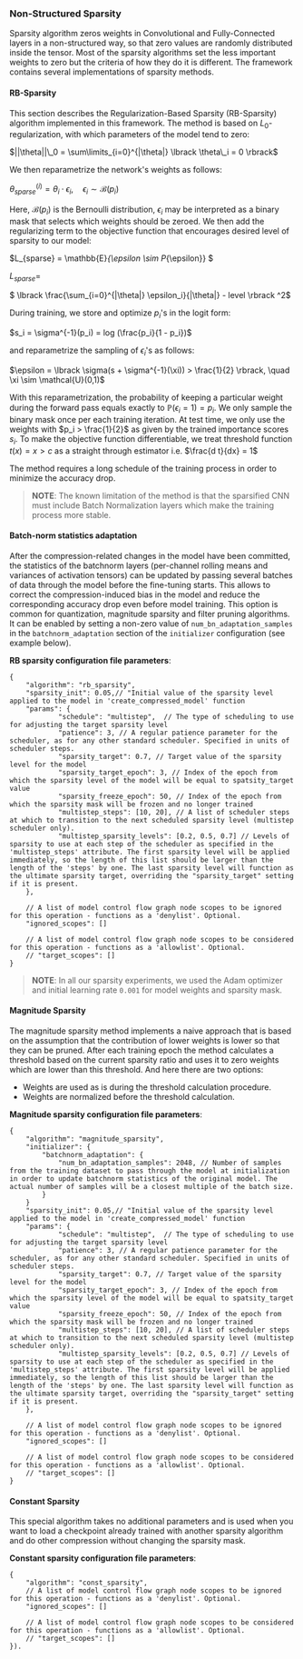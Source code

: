 ### Non-Structured Sparsity
Sparsity algorithm zeros weights in Convolutional and Fully-Connected layers in a non-structured way,
so that zero values are randomly distributed inside the tensor. Most of the sparsity algorithms set the less important weights to zero but the criteria of how they do it is different. The framework contains several implementations of sparsity methods.

#### RB-Sparsity

This section describes the Regularization-Based Sparsity (RB-Sparsity) algorithm implemented in this framework. The method is based on $L_0$-regularization, with which parameters of the model tend to zero:

$||\theta||\_0 = \sum\limits_{i=0}^{|\theta|} \lbrack \theta\_i = 0 \rbrack$

We then reparametrize the network's weights as follows:

$\theta_{sparse}^{(i)} = \theta_i \cdot \epsilon_i, \quad \epsilon_i \sim \mathcal{B}(p_i)$

Here, $\mathcal{B}(p_i)$ is the Bernoulli distribution, $\epsilon_i$ may be interpreted as a binary mask that selects which weights should be zeroed. We then add the regularizing term to the objective function that encourages desired level of sparsity to our model:

$L_{sparse} = \mathbb{E}_{\epsilon \sim P_{\epsilon}} $

$L_{sparse} =$

$ \lbrack \frac{\sum_{i=0}^{|\theta|} \epsilon_i}{|\theta|} - level \rbrack ^2$




During training, we store and optimize $p_i$'s in the logit form:

$s_i = \sigma^{-1}(p_i) = log (\frac{p_i}{1 - p_i})$

and reparametrize the sampling of $\epsilon_i$'s as follows:

$\epsilon = \lbrack \sigma(s + \sigma^{-1}(\xi)) > \frac{1}{2} \rbrack, \quad \xi \sim \mathcal{U}(0,1)$

With this reparametrization, the probability of keeping a particular weight during the forward pass equals exactly to $\mathbb{P}( \epsilon_i = 1) = p_i$. We only sample the binary mask once per each training iteration. At test time, we only use the weights with $p_i > \frac{1}{2}$ as given by the trained importance scores $s_i$. To make the objective function differentiable, we treat threshold function $t(x) = x > c$ as a straight through estimator i.e. $\frac{d t}{dx} = 1$

The method requires a long schedule of the training process in order to minimize the accuracy drop.

> **NOTE**: The known limitation of the method is that the sparsified CNN must include Batch Normalization layers which make the training process more stable.

#### Batch-norm statistics adaptation

After the compression-related changes in the model have been committed, the statistics of the batchnorm layers
(per-channel rolling means and variances of activation tensors) can be updated by passing several batches of data
through the model before the fine-tuning starts. This allows to correct the compression-induced bias in the model
and reduce the corresponding accuracy drop even before model training. This option is common for quantization, magnitude
sparsity and filter pruning algorithms. It can be enabled by setting a non-zero value of `num_bn_adaptation_samples` in the
`batchnorm_adaptation` section of the `initializer` configuration (see example below).

**RB sparsity configuration file parameters**:

```
{
    "algorithm": "rb_sparsity",
    "sparsity_init": 0.05,// "Initial value of the sparsity level applied to the model in 'create_compressed_model' function
    "params": {
            "schedule": "multistep",  // The type of scheduling to use for adjusting the target sparsity level
            "patience": 3, // A regular patience parameter for the scheduler, as for any other standard scheduler. Specified in units of scheduler steps.
            "sparsity_target": 0.7, // Target value of the sparsity level for the model
            "sparsity_target_epoch": 3, // Index of the epoch from which the sparsity level of the model will be equal to spatsity_target value
            "sparsity_freeze_epoch": 50, // Index of the epoch from which the sparsity mask will be frozen and no longer trained
            "multistep_steps": [10, 20], // A list of scheduler steps at which to transition to the next scheduled sparsity level (multistep scheduler only).
            "multistep_sparsity_levels": [0.2, 0.5, 0.7] // Levels of sparsity to use at each step of the scheduler as specified in the 'multistep_steps' attribute. The first sparsity level will be applied immediately, so the length of this list should be larger than the length of the 'steps' by one. The last sparsity level will function as the ultimate sparsity target, overriding the "sparsity_target" setting if it is present.
    },

    // A list of model control flow graph node scopes to be ignored for this operation - functions as a 'denylist'. Optional.
    "ignored_scopes": []

    // A list of model control flow graph node scopes to be considered for this operation - functions as a 'allowlist'. Optional.
    // "target_scopes": []
}
```

> **NOTE**: In all our sparsity experiments, we used the Adam optimizer and initial learning rate `0.001` for model weights and sparsity mask.

#### Magnitude Sparsity

The magnitude sparsity method implements a naive approach that is based on the assumption that the contribution of lower weights is lower so that they can be pruned. After each training epoch the method calculates a threshold based on the current sparsity ratio and uses it to zero weights which are lower than this threshold. And here there are two options:
- Weights are used as is during the threshold calculation procedure.
- Weights are normalized before the threshold calculation.

**Magnitude sparsity configuration file parameters**:
```
{
    "algorithm": "magnitude_sparsity",
    "initializer": {
        "batchnorm_adaptation": {
            "num_bn_adaptation_samples": 2048, // Number of samples from the training dataset to pass through the model at initialization in order to update batchnorm statistics of the original model. The actual number of samples will be a closest multiple of the batch size.
        }
    }
    "sparsity_init": 0.05,// "Initial value of the sparsity level applied to the model in 'create_compressed_model' function
    "params": {
            "schedule": "multistep",  // The type of scheduling to use for adjusting the target sparsity level
            "patience": 3, // A regular patience parameter for the scheduler, as for any other standard scheduler. Specified in units of scheduler steps.
            "sparsity_target": 0.7, // Target value of the sparsity level for the model
            "sparsity_target_epoch": 3, // Index of the epoch from which the sparsity level of the model will be equal to spatsity_target value
            "sparsity_freeze_epoch": 50, // Index of the epoch from which the sparsity mask will be frozen and no longer trained
            "multistep_steps": [10, 20], // A list of scheduler steps at which to transition to the next scheduled sparsity level (multistep scheduler only).
            "multistep_sparsity_levels": [0.2, 0.5, 0.7] // Levels of sparsity to use at each step of the scheduler as specified in the 'multistep_steps' attribute. The first sparsity level will be applied immediately, so the length of this list should be larger than the length of the 'steps' by one. The last sparsity level will function as the ultimate sparsity target, overriding the "sparsity_target" setting if it is present.
    },

    // A list of model control flow graph node scopes to be ignored for this operation - functions as a 'denylist'. Optional.
    "ignored_scopes": []

    // A list of model control flow graph node scopes to be considered for this operation - functions as a 'allowlist'. Optional.
    // "target_scopes": []
}
```

#### Constant Sparsity
This special algorithm takes no additional parameters and is used when you want to load a checkpoint already trained with another sparsity algorithm and do other compression without changing the sparsity mask.

**Constant sparsity configuration file parameters**:
```
{
    "algorithm": "const_sparsity",
    // A list of model control flow graph node scopes to be ignored for this operation - functions as a 'denylist'. Optional.
    "ignored_scopes": []

    // A list of model control flow graph node scopes to be considered for this operation - functions as a 'allowlist'. Optional.
    // "target_scopes": []
}).
```

